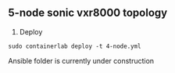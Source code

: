 ## 5-node sonic vxr8000 topology

1. Deploy
```
sudo containerlab deploy -t 4-node.yml
```

Ansible folder is currently under construction